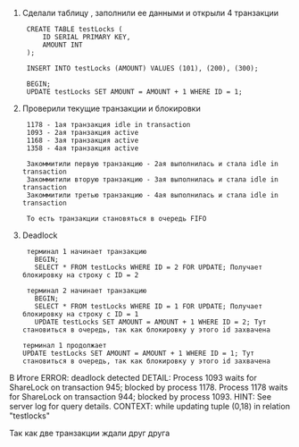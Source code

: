 1) Сделали таблицу , заполнили ее данными и открыли 4 транзакции
    
        CREATE TABLE testLocks (
            ID SERIAL PRIMARY KEY,
            AMOUNT INT
        );
    
        INSERT INTO testLocks (AMOUNT) VALUES (101), (200), (300);
        
        BEGIN;
        UPDATE testLocks SET AMOUNT = AMOUNT + 1 WHERE ID = 1;

2) Проверили текущие транзакции и блокировки 

        1178 - 1ая транзакция idle in transaction
        1093 - 2ая транзакция active
        1168 - 3ая транзакция active
        1358 - 4ая транзакция active
    
        Закоммитили первую транзакцию - 2ая выполнилась и стала idle in transaction 
        Закоммитили вторую транзакцию - 3ая выполнилась и стала idle in transaction
        Закоммитили третью транзакцию - 4ая выполнилась и стала idle in transaction

        То есть транзакции становяться в очередь FIFO 
3) Deadlock

        терминал 1 начинает транзакцию
          BEGIN;
          SELECT * FROM testLocks WHERE ID = 2 FOR UPDATE; Получает блокировку на строку с ID = 2 
    
        терминал 2 начинает транзакцию
          BEGIN;
          SELECT * FROM testLocks WHERE ID = 1 FOR UPDATE; Получает блокировку на строку с ID = 1
          UPDATE testLocks SET AMOUNT = AMOUNT + 1 WHERE ID = 2; Тут становиться в очередь, так как блокировку у этого id захвачена

       терминал 1 продолжает 
       UPDATE testLocks SET AMOUNT = AMOUNT + 1 WHERE ID = 1; Тут становиться в очередь, так как блокировку у этого id захвачена

В Итоге ERROR:  deadlock detected
DETAIL:  Process 1093 waits for ShareLock on transaction 945; blocked by process 1178.
Process 1178 waits for ShareLock on transaction 944; blocked by process 1093.
HINT:  See server log for query details.
CONTEXT:  while updating tuple (0,18) in relation "testlocks"


Так как две транзакции ждали друг друга
